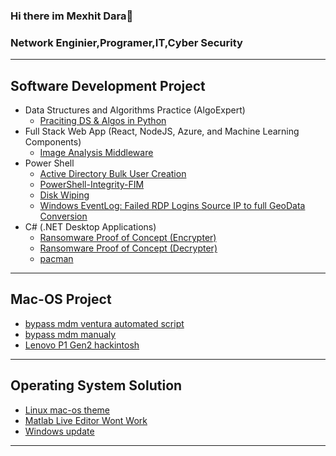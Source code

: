 ### Hi there im Mexhit Dara👋
### Network Enginier,Programer,IT,Cyber Security
______________________________________________________________________________________________________________________________________________


<h2>Software Development Project</h2>

 - Data Structures and Algorithms Practice (AlgoExpert)
    - [Praciting DS & Algos in Python](https://github.com/mexhi-byte/Algorithms-Practice)
 - Full Stack Web App (React, NodeJS, Azure, and Machine Learning Components)
    - [Image Analysis Middleware](https://github.com/mexhi-byte/4chan-Image-Analysis-Middleware)
 - Power Shell
    - [Active Directory Bulk User Creation](https://github.com/mexhi-byte/ad-p1)
    - [PowerShell-Integrity-FIM](https://github.com/mexhi-byte/PowerShell-Integrity-FIM)
    - [Disk Wiping](https://github.com/mexhi-byte/Disk-Wiping-Utility)
    - [Windows EventLog: Failed RDP Logins Source IP to full GeoData Conversion](https://github.com/mexhi-byte/Sentinel-lab)
 - C# (.NET Desktop Applications)
    - [Ransomware Proof of Concept (Encrypter)](https://github.com/mexhi-byte/EncrypterPOCEncrypterPOC)
    - [Ransomware Proof of Concept (Decrypter)](https://github.com/mexhi-byte/DecrypterPOC)
    - [pacman](https://github.com/mexhi-byte/pacman--dotnet)

____________________________________________________________________________________________________________________________________________
<h2> Mac-OS Project </h2>


- [bypass mdm ventura automated script ](https://github.com/mexhi-byte/MDM-VENTURA)
- [bypass mdm manualy](https://github.com/mexhi-byte/baypass-mdm-ventura) 
- [Lenovo P1 Gen2 hackintosh]( https://github.com/mexhi-byte/lenovo-p1-gen2-hackintosh)

____________________________________________________________________________________________________________________________________________

<h2>Operating System Solution</h2>

 - [Linux mac-os theme](https://github.com/mexhi-byte/linux-macos)
 - [Matlab Live Editor Wont Work](https://github.com/mexhi-byte/matlab-not-opening)
 - [Windows update](https://github.com/mexhi-byte/enable-disable-windows-update-regedit)
____________________________________________________________________________________________________________________________________________


